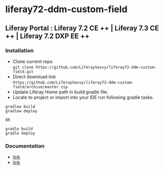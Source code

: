 # liferay72-ddm-custom-field
## Liferay Portal : Liferay 7.2 CE ++ |  Liferay 7.3 CE ++ | Liferay 7.2 DXP EE ++
### Installation
* Clone current repo    
`git clone https://github.com/LiferaySavvy/liferay72-ddm-custom-field.git` 
* Direct download link  
`https://github.com/LiferaySavvy/liferay72-ddm-custom-field/archive/master.zip`     
* Update Liferay Home path in build.gradle file. 
* Locate to project or import into your IDE run following gradle tasks.  

````
gradlew build
gradlew deploy

OR

gradle build
gradle deploy

````
### Documentation 
* [link](link)
* [link](link)   

